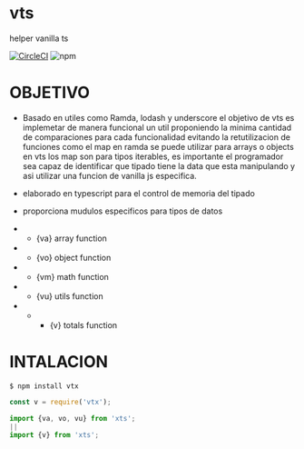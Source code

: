 # vts
helper vanilla ts

[![CircleCI](https://circleci.com/gh/mayo84/vts/tree/master.svg?style=svg)](https://circleci.com/gh/mayo84/vts/tree/master)   ![npm](https://img.shields.io/npm/v/vts-helper.svg)

# OBJETIVO

* Basado en utiles como Ramda, lodash y underscore el objetivo de vts es implemetar de manera funcional un util 
proponiendo la minima cantidad de comparaciones para cada funcionalidad evitando la retutilizacion de funciones 
como el map en ramda se puede utilizar para arrays o objects en vts los map son para tipos iterables, es importante
el programador sea capaz de identificar que tipado tiene la data que esta manipulando y asi utilizar una funcion de vanilla js especifica.
* elaborado en typescript para el control de memoria del tipado

* proporciona mudulos especificos para tipos de datos
* * {va} array function
* * {vo} object function
* * {vm} math function
* * {vu} utils function
* * * {v} totals function

# INTALACION

```
$ npm install vtx
```


```javascript
const v = require('vtx');
```

```typescript
import {va, vo, vu} from 'xts'; 
||
import {v} from 'xts';

```

